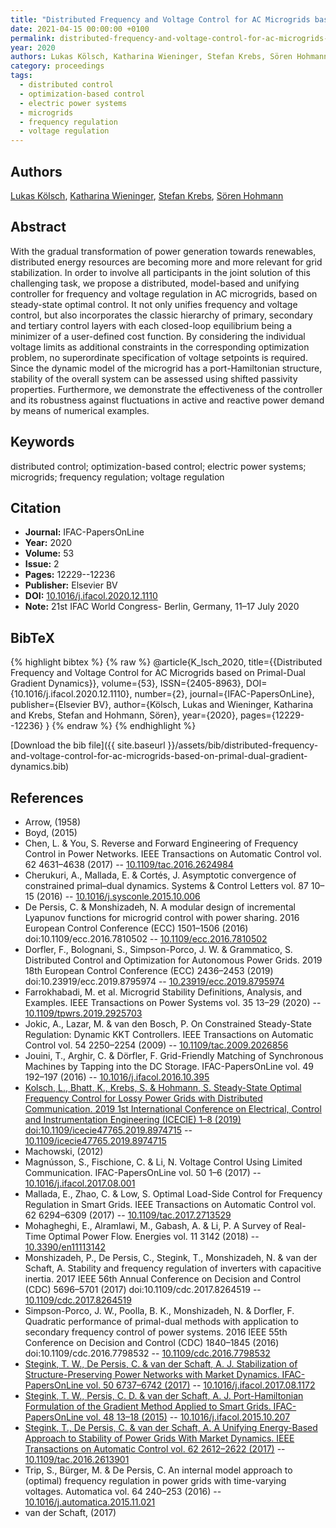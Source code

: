 ```yaml
---
title: "Distributed Frequency and Voltage Control for AC Microgrids based on Primal-Dual Gradient Dynamics"
date: 2021-04-15 00:00:00 +0100
permalink: distributed-frequency-and-voltage-control-for-ac-microgrids-based-on-primal-dual-gradient-dynamics
year: 2020
authors: Lukas Kölsch, Katharina Wieninger, Stefan Krebs, Sören Hohmann
category: proceedings
tags:
  - distributed control
  - optimization-based control
  - electric power systems
  - microgrids
  - frequency regulation
  - voltage regulation
---
```

 
## Authors
[Lukas Kölsch](authors/lukas-kolsch), [Katharina Wieninger](authors/katharina-wieninger), [Stefan Krebs](authors/stefan-krebs), [Sören Hohmann](authors/soren-hohmann)
 
## Abstract
With the gradual transformation of power generation towards renewables, distributed energy resources are becoming more and more relevant for grid stabilization. In order to involve all participants in the joint solution of this challenging task, we propose a distributed, model-based and unifying controller for frequency and voltage regulation in AC microgrids, based on steady-state optimal control. It not only unifies frequency and voltage control, but also incorporates the classic hierarchy of primary, secondary and tertiary control layers with each closed-loop equilibrium being a minimizer of a user-defined cost function. By considering the individual voltage limits as additional constraints in the corresponding optimization problem, no superordinate specification of voltage setpoints is required. Since the dynamic model of the microgrid has a port-Hamiltonian structure, stability of the overall system can be assessed using shifted passivity properties. Furthermore, we demonstrate the effectiveness of the controller and its robustness against fluctuations in active and reactive power demand by means of numerical examples.
 
## Keywords
distributed control; optimization-based control; electric power systems; microgrids; frequency regulation; voltage regulation
 
## Citation
- **Journal:** IFAC-PapersOnLine
- **Year:** 2020
- **Volume:** 53
- **Issue:** 2
- **Pages:** 12229--12236
- **Publisher:** Elsevier BV
- **DOI:** [10.1016/j.ifacol.2020.12.1110](https://doi.org/10.1016/j.ifacol.2020.12.1110)
- **Note:** 21st IFAC World Congress- Berlin, Germany, 11–17 July 2020
 
## BibTeX
{% highlight bibtex %}
{% raw %}
@article{K_lsch_2020,
  title={{Distributed Frequency and Voltage Control for AC Microgrids based on Primal-Dual Gradient Dynamics}},
  volume={53},
  ISSN={2405-8963},
  DOI={10.1016/j.ifacol.2020.12.1110},
  number={2},
  journal={IFAC-PapersOnLine},
  publisher={Elsevier BV},
  author={Kölsch, Lukas and Wieninger, Katharina and Krebs, Stefan and Hohmann, Sören},
  year={2020},
  pages={12229--12236}
}
{% endraw %}
{% endhighlight %}
 
[Download the bib file]({{ site.baseurl }}/assets/bib/distributed-frequency-and-voltage-control-for-ac-microgrids-based-on-primal-dual-gradient-dynamics.bib)
 
## References
- Arrow, (1958)
- Boyd, (2015)
- Chen, L. & You, S. Reverse and Forward Engineering of Frequency Control in Power Networks. IEEE Transactions on Automatic Control vol. 62 4631–4638 (2017) -- [10.1109/tac.2016.2624984](https://doi.org/10.1109/tac.2016.2624984)
- Cherukuri, A., Mallada, E. & Cortés, J. Asymptotic convergence of constrained primal–dual dynamics. Systems &amp; Control Letters vol. 87 10–15 (2016) -- [10.1016/j.sysconle.2015.10.006](https://doi.org/10.1016/j.sysconle.2015.10.006)
- De Persis, C. & Monshizadeh, N. A modular design of incremental Lyapunov functions for microgrid control with power sharing. 2016 European Control Conference (ECC) 1501–1506 (2016) doi:10.1109/ecc.2016.7810502 -- [10.1109/ecc.2016.7810502](https://doi.org/10.1109/ecc.2016.7810502)
- Dorfler, F., Bolognani, S., Simpson-Porco, J. W. & Grammatico, S. Distributed Control and Optimization for Autonomous Power Grids. 2019 18th European Control Conference (ECC) 2436–2453 (2019) doi:10.23919/ecc.2019.8795974 -- [10.23919/ecc.2019.8795974](https://doi.org/10.23919/ecc.2019.8795974)
- Farrokhabadi, M. et al. Microgrid Stability Definitions, Analysis, and Examples. IEEE Transactions on Power Systems vol. 35 13–29 (2020) -- [10.1109/tpwrs.2019.2925703](https://doi.org/10.1109/tpwrs.2019.2925703)
- Jokic, A., Lazar, M. & van den Bosch, P. On Constrained Steady-State Regulation: Dynamic KKT Controllers. IEEE Transactions on Automatic Control vol. 54 2250–2254 (2009) -- [10.1109/tac.2009.2026856](https://doi.org/10.1109/tac.2009.2026856)
- Jouini, T., Arghir, C. & Dörfler, F. Grid-Friendly Matching of Synchronous Machines by Tapping into the DC Storage. IFAC-PapersOnLine vol. 49 192–197 (2016) -- [10.1016/j.ifacol.2016.10.395](https://doi.org/10.1016/j.ifacol.2016.10.395)
- [Kolsch, L., Bhatt, K., Krebs, S. & Hohmann, S. Steady-State Optimal Frequency Control for Lossy Power Grids with Distributed Communication. 2019 1st International Conference on Electrical, Control and Instrumentation Engineering (ICECIE) 1–8 (2019) doi:10.1109/icecie47765.2019.8974715](steady-state-optimal-frequency-control-for-lossy-power-grids-with-distributed-communication) -- [10.1109/icecie47765.2019.8974715](https://doi.org/10.1109/icecie47765.2019.8974715)
- Machowski, (2012)
- Magnússon, S., Fischione, C. & Li, N. Voltage Control Using Limited Communication. IFAC-PapersOnLine vol. 50 1–6 (2017) -- [10.1016/j.ifacol.2017.08.001](https://doi.org/10.1016/j.ifacol.2017.08.001)
- Mallada, E., Zhao, C. & Low, S. Optimal Load-Side Control for Frequency Regulation in Smart Grids. IEEE Transactions on Automatic Control vol. 62 6294–6309 (2017) -- [10.1109/tac.2017.2713529](https://doi.org/10.1109/tac.2017.2713529)
- Mohagheghi, E., Alramlawi, M., Gabash, A. & Li, P. A Survey of Real-Time Optimal Power Flow. Energies vol. 11 3142 (2018) -- [10.3390/en11113142](https://doi.org/10.3390/en11113142)
- Monshizadeh, P., De Persis, C., Stegink, T., Monshizadeh, N. & van der Schaft, A. Stability and frequency regulation of inverters with capacitive inertia. 2017 IEEE 56th Annual Conference on Decision and Control (CDC) 5696–5701 (2017) doi:10.1109/cdc.2017.8264519 -- [10.1109/cdc.2017.8264519](https://doi.org/10.1109/cdc.2017.8264519)
- Simpson-Porco, J. W., Poolla, B. K., Monshizadeh, N. & Dorfler, F. Quadratic performance of primal-dual methods with application to secondary frequency control of power systems. 2016 IEEE 55th Conference on Decision and Control (CDC) 1840–1845 (2016) doi:10.1109/cdc.2016.7798532 -- [10.1109/cdc.2016.7798532](https://doi.org/10.1109/cdc.2016.7798532)
- [Stegink, T. W., De Persis, C. & van der Schaft, A. J. Stabilization of Structure-Preserving Power Networks with Market Dynamics. IFAC-PapersOnLine vol. 50 6737–6742 (2017)](stabilization-of-structure-preserving-power-networks-with-market-dynamics) -- [10.1016/j.ifacol.2017.08.1172](https://doi.org/10.1016/j.ifacol.2017.08.1172)
- [Stegink, T. W., Persis, C. D. & van der Schaft, A. J. Port-Hamiltonian Formulation of the Gradient Method Applied to Smart Grids. IFAC-PapersOnLine vol. 48 13–18 (2015)](port-hamiltonian-formulation-of-the-gradient-method-applied-to-smart-grids) -- [10.1016/j.ifacol.2015.10.207](https://doi.org/10.1016/j.ifacol.2015.10.207)
- [Stegink, T., De Persis, C. & van der Schaft, A. A Unifying Energy-Based Approach to Stability of Power Grids With Market Dynamics. IEEE Transactions on Automatic Control vol. 62 2612–2622 (2017)](a-unifying-energy-based-approach-to-stability-of-power-grids-with-market-dynamics) -- [10.1109/tac.2016.2613901](https://doi.org/10.1109/tac.2016.2613901)
- Trip, S., Bürger, M. & De Persis, C. An internal model approach to (optimal) frequency regulation in power grids with time-varying voltages. Automatica vol. 64 240–253 (2016) -- [10.1016/j.automatica.2015.11.021](https://doi.org/10.1016/j.automatica.2015.11.021)
- van der Schaft, (2017)

